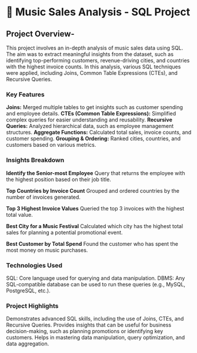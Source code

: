 # 🎵 Music Sales Analysis - SQL Project
## Project Overview- 
This project involves an in-depth analysis of music sales data using SQL. The aim was to extract meaningful insights from the dataset, such as identifying top-performing customers, revenue-driving cities, and countries with the highest invoice counts. In this analysis, various SQL techniques were applied, including Joins, Common Table Expressions (CTEs), and Recursive Queries.

### Key Features
**Joins:** Merged multiple tables to get insights such as customer spending and employee details.
**CTEs (Common Table Expressions):** Simplified complex queries for easier understanding and reusability.
**Recursive Queries:** Analyzed hierarchical data, such as employee management structures.
**Aggregate Functions:** Calculated total sales, invoice counts, and customer spending.
**Grouping & Ordering:** Ranked cities, countries, and customers based on various metrics.

### Insights Breakdown
**Identify the Senior-most Employee**
Query that returns the employee with the highest position based on their job title.

**Top Countries by Invoice Count**
Grouped and ordered countries by the number of invoices generated.

**Top 3 Highest Invoice Values**
Queried the top 3 invoices with the highest total value.

**Best City for a Music Festival**
Calculated which city has the highest total sales for planning a potential promotional event.

**Best Customer by Total Spend**
Found the customer who has spent the most money on music purchases.

### Technologies Used
SQL: Core language used for querying and data manipulation.
DBMS: Any SQL-compatible database can be used to run these queries (e.g., MySQL, PostgreSQL, etc.).

### Project Highlights
Demonstrates advanced SQL skills, including the use of Joins, CTEs, and Recursive Queries.
Provides insights that can be useful for business decision-making, such as planning promotions or identifying key customers.
Helps in mastering data manipulation, query optimization, and data aggregation.
